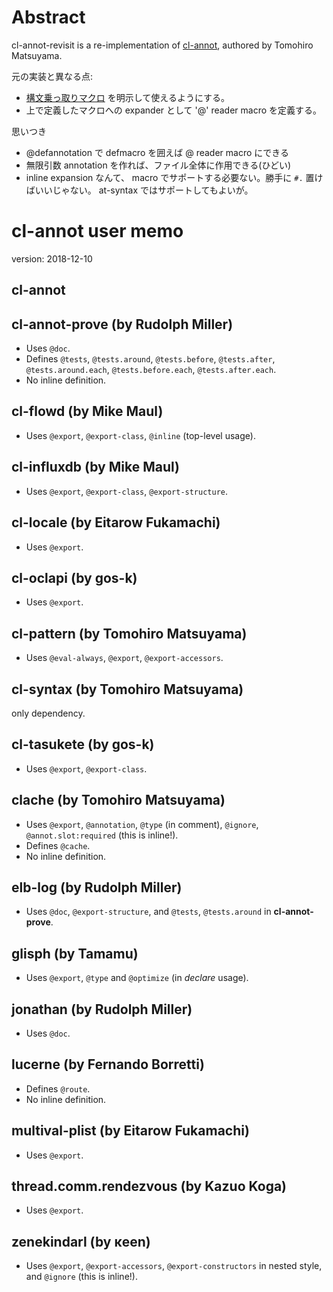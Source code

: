 # Abstract

cl-annot-revisit is a re-implementation of [cl-annot](https://github.com/m2ym/cl-annot), authored by Tomohiro Matsuyama.

元の実装と異なる点:

- [構文乗っ取りマクロ](https://g000001.cddddr.org/3756404769) を明示して使えるようにする。
- 上で定義したマクロへの expander として '@' reader macro を定義する。

思いつき

- @defannotation で defmacro を囲えば @ reader macro にできる
- 無限引数 annotation を作れば、ファイル全体に作用できる(ひどい)
- inline expansion なんて、 macro でサポートする必要ない。勝手に `#.` 置けばいいじゃない。
  at-syntax ではサポートしてもよいが。

# cl-annot user memo

version: 2018-12-10

## cl-annot


## cl-annot-prove (by Rudolph Miller)

- Uses `@doc`.
- Defines `@tests`, `@tests.around`, `@tests.before`, `@tests.after`, `@tests.around.each`, `@tests.before.each`, `@tests.after.each`.
- No inline definition.

## cl-flowd (by Mike Maul)

- Uses `@export`, `@export-class`, `@inline` (top-level usage).

## cl-influxdb (by Mike Maul)

- Uses `@export`, `@export-class`, `@export-structure`.

## cl-locale (by Eitarow Fukamachi)

- Uses `@export`.

## cl-oclapi (by gos-k)

- Uses `@export`.

## cl-pattern (by Tomohiro Matsuyama)

- Uses `@eval-always`, `@export`, `@export-accessors`.

## cl-syntax (by Tomohiro Matsuyama)

only dependency.

## cl-tasukete (by gos-k)

- Uses `@export`, `@export-class`.

## clache (by Tomohiro Matsuyama)

- Uses `@export`, `@annotation`, `@type` (in comment), `@ignore`, `@annot.slot:required` (this is inline!).
- Defines `@cache`.
- No inline definition.

## elb-log (by Rudolph Miller)

- Uses `@doc`, `@export-structure`, and `@tests`, `@tests.around` in **cl-annot-prove**.

## glisph (by Tamamu)

- Uses `@export`, `@type` and `@optimize` (in *declare* usage).

## jonathan (by Rudolph Miller)

- Uses `@doc`.

## lucerne (by Fernando Borretti)

- Defines `@route`.
- No inline definition.

## multival-plist (by Eitarow Fukamachi)

- Uses `@export`.

## thread.comm.rendezvous (by Kazuo Koga)

- Uses `@export`.

## zenekindarl (by κeen)

- Uses `@export`, `@export-accessors`, `@export-constructors` in nested style, and `@ignore` (this is inline!).

